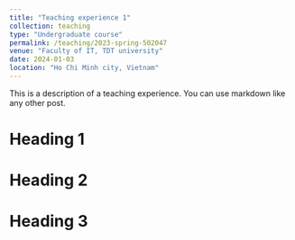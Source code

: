 ```yaml
---
title: "Teaching experience 1"
collection: teaching
type: "Undergraduate course"
permalink: /teaching/2023-spring-502047
venue: "Faculty of IT, TDT university"
date: 2024-01-03
location: "Ho Chi Minh city, Vietnam"
---
```


This is a description of a teaching experience. You can use markdown like any other post.

Heading 1
======

Heading 2
======

Heading 3
======
